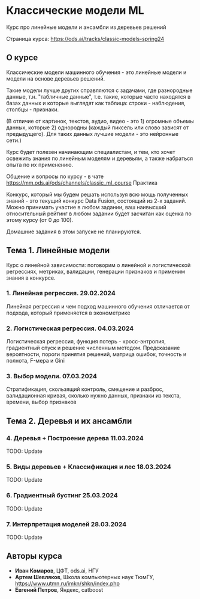 # Классические модели ML

Курс про линейные модели и ансамбли из деревьев решений

Страница курса:
https://ods.ai/tracks/classic-models-spring24

## О курсе

Классические модели машинного обучения - это линейные модели и модели на основе деревьев решений.

Такие модели лучше других справляются с задачами, где разнородные данные, т.н. "табличные данные", т.е. такие, которые часто находятся в базах данных и которые выглядят как таблица: строки - наблюдения, столбцы - признаки.

(В отличие от картинок, текстов, аудио, видео - это 1) огромные объемы данных, которые 2) однородны (каждый пиксель или слово зависят от предыдущего). Для таких данных лучшие модели - это нейронные сети.)

Курс будет полезен начинающим специалистам, и тем, кто хочет освежить знания по линейным моделям и деревьям, а также набраться опыта по их применению.

Общение и вопросы по курсу - в чате https://mm.ods.ai/ods/channels/classic_ml_course
Практика

Конкурс, который мы будем решать используя всю мощь полученных знаний - это текущий конкурс Data Fusion, состоящий из 2-х заданий. Можно принимать участие в любом задании, ваш наивысший относительный рейтинг в любом задании будет засчитан как оценка по этому курсу (от 0 до 100).

Домашние задания в этом запуске не планируются.


## Тема 1. Линейные модели

Курс о линейной зависимости: поговорим о линейной и логистической регрессиях, метриках, валидации, генерации признаков и применим знания в конкурсе.

### 1. Линейная регрессия. 29.02.2024 

Линейная регрессия и чем подход машинного обучения отличается от подхода, который применяется в эконометрике

### 2. Логистическая регрессия. 04.03.2024

Логистическая регрессия, функция потерь - кросс-энтропия, градиентный спуск и решение численным методом. Предсказание вероятности, пороги принятия решений, матрица ошибок, точность и полнота, F-мера и Gini

### 3. Выбор модели. 07.03.2024

Стратификация, скользящий контроль, смещение и разброс, валидационная кривая, сколько нужно данных, признаки из текста, времени, выбор признаков

## Тема 2. Деревья и их ансамбли

### 4. Деревья + Построение дерева 11.03.2024
TODO: Update

### 5. Виды деревьев + Классификация и лес 18.03.2024
TODO: Update

### 6. Градиентный бустинг 25.03.2024
TODO: Update

### 7. Интерпретация моделей 28.03.2024
TODO: Update

## Авторы курса
* **Иван Комаров**, ЦФТ, ods.ai, НГУ
* **Артем Шевляков**, Школа компьютерных наук ТюмГУ, https://www.utmn.ru/imkn/shkn/index.php
* **Евгений Петров**, Яндекс, catboost
